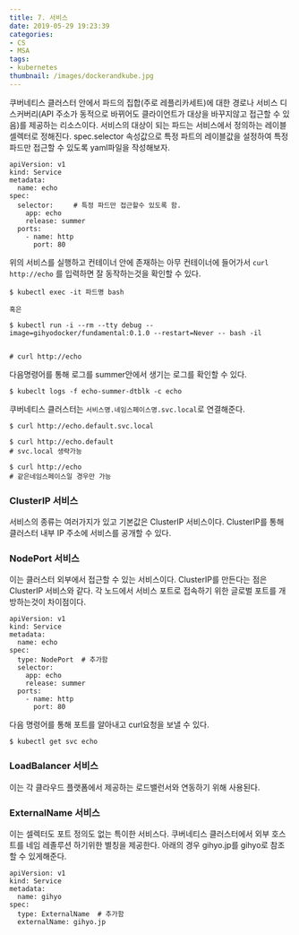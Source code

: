 ```yaml
---
title: 7. 서비스
date: 2019-05-29 19:23:39
categories:
- CS
- MSA
tags:
- kubernetes
thumbnail: /images/dockerandkube.jpg
---
```



쿠버네티스 클러스터 안에서 파드의 집합(주로 레플리카세트)에 대한 경로나 서비스 디스커버리(API 주소가 동적으로 바뀌어도 클라이언트가 대상을 바꾸지않고 접근할 수 있음)를 제공하는 리소스이다. 서비스의 대상이 되는 파드는 서비스에서 정의하는 레이블 셀렉터로 정해진다. spec.selector 속성값으로 특정 파트의 레이블값을 설정하여 특정 파드만 접근할 수 있도록 yaml파일을 작성해보자.

```
apiVersion: v1
kind: Service
metadata:
  name: echo
spec:
  selector:     # 특정 파드만 접근할수 있도록 함.
    app: echo
    release: summer
  ports:
    - name: http
      port: 80

```

위의 서비스를 실행하고 컨테이너 안에 존재하는 아무 컨테이너에 들어가서 `curl http://echo` 를 입력하면 잘 동작하는것을 확인할 수 있다.
```
$ kubectl exec -it 파드명 bash

혹은

$ kubectl run -i --rm --tty debug --image=gihyodocker/fundamental:0.1.0 --restart=Never -- bash -il


# curl http://echo
```

다음명령어를 통해 로그를 summer안에서 생기는 로그를 확인할 수 있다.
```
$ kubeclt logs -f echo-summer-dtblk -c echo
```

쿠버네티스 클러스터는 `서비스명.네임스페이스명.svc.local`로 연결해준다.

```
$ curl http://echo.default.svc.local

$ curl http://echo.default
# svc.local 생략가능

$ curl http://echo  
# 같은네임스페이스일 경우만 가능
```

### ClusterIP 서비스
서비스의 종류는 여러가지가 있고 기본값은 ClusterIP 서비스이다. ClusterIP를 통해 클러스터 내부 IP 주소에 서비스를 공개할 수 있다.

### NodePort 서비스
이는 클러스터 외부에서 접근할 수 있는 서비스이다. ClusterIP를 만든다는 점은 ClusterIP 서비스와 같다. 각 노드에서 서비스 포트로 접속하기 위한 글로벌 포트를 개방하는것이 차이점이다.

```
apiVersion: v1
kind: Service
metadata:
  name: echo
spec:
  type: NodePort  # 추가함
  selector:     
    app: echo
    release: summer
  ports:
    - name: http
      port: 80
```
다음 명령어를 통해 포트를 알아내고 curl요청을 보낼 수 있다.
```
$ kubectl get svc echo
```

### LoadBalancer 서비스
이는 각 클라우드 플랫폼에서 제공하는 로드밸런서와 연동하기 위해 사용된다.

### ExternalName 서비스
이는 셀렉터도 포트 정의도 없는 특이한 서비스다. 쿠버네티스 클러스터에서 외부 호스트를 네임 레졸루션 하기위한 별칭을 제공한다.
아래의 경우 gihyo.jp를 gihyo로 참조할 수 있게해준다.
```
apiVersion: v1
kind: Service
metadata:
  name: gihyo
spec:
  type: ExternalName  # 추가함
  externalName: gihyo.jp
```
